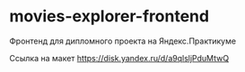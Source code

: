 # movies-explorer-frontend
Фронтенд для дипломного проекта на Яндекс.Практикуме

Ссылка на макет
https://disk.yandex.ru/d/a9qlsljPduMtwQ
